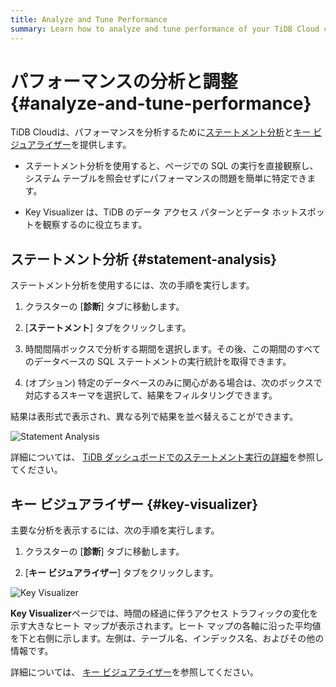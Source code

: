 ```yaml
---
title: Analyze and Tune Performance
summary: Learn how to analyze and tune performance of your TiDB Cloud cluster.
---
```


# パフォーマンスの分析と調整 {#analyze-and-tune-performance}

TiDB Cloudは、パフォーマンスを分析するために[ステートメント分析](#statement-analysis)と[キー ビジュアライザー](#key-visualizer)を提供します。

-   ステートメント分析を使用すると、ページでの SQL の実行を直接観察し、システム テーブルを照会せずにパフォーマンスの問題を簡単に特定できます。

-   Key Visualizer は、TiDB のデータ アクセス パターンとデータ ホットスポットを観察するのに役立ちます。

## ステートメント分析 {#statement-analysis}

ステートメント分析を使用するには、次の手順を実行します。

1.  クラスターの [**診断**] タブに移動します。

2.  [**ステートメント**] タブをクリックします。

3.  時間間隔ボックスで分析する期間を選択します。その後、この期間のすべてのデータベースの SQL ステートメントの実行統計を取得できます。

4.  (オプション) 特定のデータベースのみに関心がある場合は、次のボックスで対応するスキーマを選択して、結果をフィルタリングできます。

結果は表形式で表示され、異なる列で結果を並べ替えることができます。

![Statement Analysis](https://download.pingcap.com/images/docs/tidb-cloud/statement-analysis.png)

詳細については、 [TiDB ダッシュボードでのステートメント実行の詳細](https://docs.pingcap.com/tidb/stable/dashboard-statement-details)を参照してください。

## キー ビジュアライザー {#key-visualizer}

主要な分析を表示するには、次の手順を実行します。

1.  クラスターの [**診断**] タブに移動します。

2.  [**キー ビジュアライザー**] タブをクリックします。

![Key Visualizer](https://download.pingcap.com/images/docs/tidb-cloud/key-visualizer.png)

**Key Visualizer**ページでは、時間の経過に伴うアクセス トラフィックの変化を示す大きなヒート マップが表示されます。ヒート マップの各軸に沿った平均値を下と右側に示します。左側は、テーブル名、インデックス名、およびその他の情報です。

詳細については、 [キー ビジュアライザー](https://docs.pingcap.com/tidb/stable/dashboard-key-visualizer)を参照してください。
